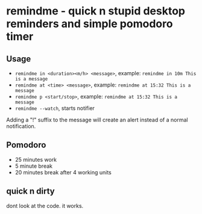 # remindme - quick n stupid desktop reminders and simple pomodoro timer

## Usage

- `remindme in <duration><m/h> <message>`, example: `remindme in 10m This is a message`
- `remindme at <time> <message>`, example: `remindme at 15:32 This is a message`
- `remindme p <start/stop>`, example: `remindme at 15:32 This is a message`
- `remindme --watch`, starts notifier

Adding a "!" suffix to the message will create an alert instead of a normal notification.

## Pomodoro

- 25 minutes work
- 5 minute break
- 20 minutes break after 4 working units

## quick n dirty

dont look at the code. it works.

